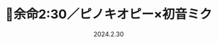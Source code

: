 ---
layout: Cover
permalink: /230LifeRemaining/
title: 🧬余命2:30／ピノキオピー×初音ミク
path: 20240230_230LifeRemaining
date: 2024.2.30
youtube: 5xp6KTO8rt4
bilibili: BV1hA4m1V7m7
netease: 184849141
qq: 0034SXP00Lm7gJ
shorts_youtube: IwGZ3rHXDOU
shorts_bilibili: BV1gA4m1V7ry
---